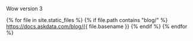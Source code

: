 Wow version 3

{% for file in site.static_files %}
  {% if file.path contains "blog/" %}
    https://docs.askdata.com/blog/{{ file.basename }}
  {% endif %}
{% endfor %}
